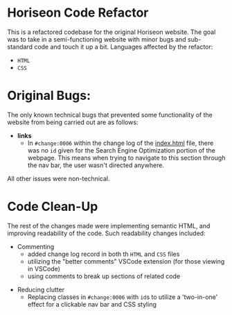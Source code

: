 # Horiseon Code Refactor

This is a refactored codebase for the original Horiseon website. The goal was to take in a semi-functioning website with minor bugs and sub-standard code and touch it up a bit. Languages affected by the refactor:

- `HTML`
- `CSS`

# Original Bugs:

The only known technical bugs that prevented some functionality of the website from being carried out are as follows:

- **links**
    - In `#change:0006` within the change log of the [index.html](https://github.com/william-horn/horiseon-PROJECT-REFACTOR/blob/main/index.html) file, there was no `id` given for the Search Engine Optimization portion of the webpage. This means when trying to navigate to this section through the nav bar, the user wasn't directed anywhere.

All other issues were non-technical.

# Code Clean-Up

The rest of the changes made were implementing semantic HTML, and improving readability of the code. Such readability changes included:

- Commenting 
    - added change log record in both th `HTML` and `CSS` files
    - utilizing the "better comments" VSCode extension (for those viewing in VSCode)
    - using comments to break up sections of related code

 

* Reducing clutter
    - Replacing classes in `#change:0006` with `id`s to utilize a 'two-in-one' effect for a clickable nav bar and CSS styling

